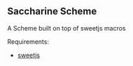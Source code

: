 ## Saccharine Scheme

A Scheme built on top of sweetjs macros

Requirements:

- [sweetjs](http://sweetjs.org)
